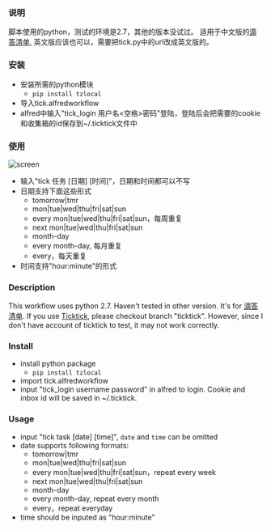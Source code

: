 ### 说明

脚本使用的python，测试的环境是2.7，其他的版本没试过。
适用于中文版的[滴答清单](https://www.dida365.com), 英文版应该也可以，需要把tick.py中的url改成英文版的。

### 安装

   * 安装所需的python模块
       - `pip install tzlocal`
   * 导入tick.alfredworkflow
   * alfred中输入"tick_login 用户名<空格>密码"登陆，登陆后会把需要的cookie和收集箱的id保存到~/.ticktick文件中

### 使用

  ![screen](https://github.com/jedy/alfred-tick/blob/master/screenshot.png?raw=true)
  
   * 输入"tick 任务 [日期] [时间]"，日期和时间都可以不写
   * 日期支持下面这些形式
       - tomorrow|tmr
       - mon|tue|wed|thu|fri|sat|sun
       - every mon|tue|wed|thu|fri|sat|sun，每周重复
       - next mon|tue|wed|thu|fri|sat|sun
       - month-day
       - every month-day, 每月重复
       - every，每天重复
   * 时间支持"hour:minute"的形式

### Description

This workflow uses python 2.7. Haven't tested in other version.
It's for [滴答清单](https://www.dida365.com). 
If you use [Ticktick](https://www.ticktick.com), please checkout branch "ticktick".
However, since I don't have account of ticktick to test, it may not work correctly.

### Install

   * install python package
       * `pip install tzlocal`
   * import tick.alfredworkflow
   * input "tick_login username <space> password" in alfred to login. Cookie and inbox id will be saved in ~/.ticktick.

### Usage

   * input "tick task [date] [time]", `date` and `time` can be omitted
   * date supports following formats:
       - tomorrow|tmr
       - mon|tue|wed|thu|fri|sat|sun
       - every mon|tue|wed|thu|fri|sat|sun，repeat every week
       - next mon|tue|wed|thu|fri|sat|sun
       - month-day
       - every month-day, repeat every month
       - every，repeat everyday
   * time should be inputed as "hour:minute"
